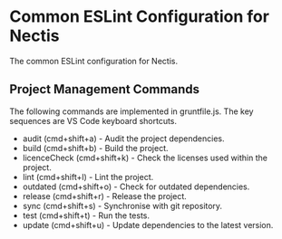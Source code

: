 # Common ESLint Configuration for Nectis

The common ESLint configuration for Nectis.

## Project Management Commands

The following commands are implemented in gruntfile.js. The key sequences are VS Code keyboard shortcuts.

- audit (cmd+shift+a) - Audit the project dependencies.
- build (cmd+shift+b) - Build the project.
- licenceCheck (cmd+shift+k) - Check the licenses used within the project.
- lint (cmd+shift+l) - Lint the project.
- outdated (cmd+shift+o) - Check for outdated dependencies.
- release (cmd+shift+r) - Release the project.
- sync (cmd+shift+s) - Synchronise with git repository.
- test (cmd+shift+t) - Run the tests.
- update (cmd+shift+u) - Update dependencies to the latest version.
